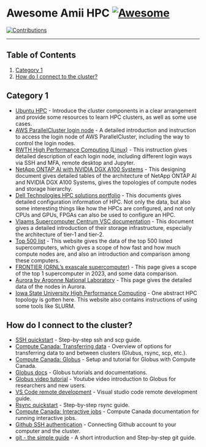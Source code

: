 # Awesome Amii HPC [![Awesome](https://awesome.re/badge-flat.svg)](https://awesome.re)

[![Contributions](https://img.shields.io/badge/contributions-welcome-brightgreen.svg?style=flat)](./CONTRIBUTING.md)

---

## Table of Contents

1. [Category 1](#category-1)
2. [How do I connect to the cluster?](#how-do-i-connect-to-the-cluster)

## Category 1

* [Ubuntu HPC](https://www.youtube.com/watch?v=tGIobcyKViI&t=2s) - Introduce the cluster components in a clear arrangement and provide some resources to learn HPC clusters, as well as some use cases.
* [AWS ParallelCluster login node](https://aws.amazon.com/cn/blogs/hpc/introducing-login-nodes-in-aws-parallelcluster/) - A detailed introduction and instruction to access the login node of AWS ParallelCluster, including the way to control the login nodes.
* [RWTH High Performance Computing (Linux)](https://help.itc.rwth-aachen.de/en/service/rhr4fjjutttf/) - This instruction gives detailed description of each login node, including different login ways via SSH and MFA, remote desktop and Jupyter.
* [NetApp ONTAP AI with NVIDIA DGX A100 Systems](https://www.netapp.com/media/19432-nva-1151-design.pdf) - This designing document gives detailed tables of the architecture of NetApp ONTAP AI and NVIDIA DGX A100 Systems, gives the topologies of compute nodes and storage hierarchy.
* [Dell Technologies HPC solutions portfolio](https://www.delltechnologies.com/asset/en-ae/products/ready-solutions/briefs-summaries/ready-solutions-for-hpc-solution-overview.pdf) - This documents gives detailed configuration information of HPC. Not only the data, but also some interesting things like how the HPCs are configured, and not only CPUs and GPUs, FPGAs can also be used to configure an HPC.
* [Vlaams Supercomputer Centrum VSC documentation](https://docs.vscentrum.be/index.html) - This document gives a detailed introduction of their storage infrastructure, especially the architecture of tier-1 and tier-2.
* [Top 500 list](https://www.top500.org/) - This website gives the data of the top 500 listed supercomputers, which gives a scope of how fast and how much compute nodes are, and also an introduction and comparison among these computers.
* [FRONTIER (ORNL’s exascale supercomputer)](https://www.olcf.ornl.gov/frontier/) - This page gives a scope of the top 1 supercomputer in 2023, and some data comparison.
* [Aurora by Argonne National Laboratory](https://www.alcf.anl.gov/aurora) - This page gives the detailed data of the nodes in Aurora.
* [Iowa State University High Performance Computing](https://www.hpc.iastate.edu/guides/introduction-to-hpc-clusters/what-is-an-hpc-cluster) - One abstract HPC topology is gotten here. This website also contains instructions of using some tools like SLURM.

## How do I connect to the cluster?

* [SSH quickstart](https://linuxhandbook.com/ssh-basics/) - Step-by-step ssh and scp guide.
* [Compute Canada: Transferring data](https://docs.alliancecan.ca/wiki/Transferring_data) - Overview of options for transferring data to and between clusters (Glubus, rsync, scp, etc.).
* [Compute Canada: Globus](https://docs.alliancecan.ca/wiki/Globus) - Setup and tutorial for Globus with Compute Canada.
* [Globus docs](https://docs.globus.org) - Globus tutorials and documentations.
* [Globus video tutorial](https://www.youtube.com/watch?v=-j7Mp3FN1zo) - Youtube video introduction to Globus for researchers and new users.
* [VS Code remote development](https://code.visualstudio.com/docs/remote/remote-overview) - Visual studio code remote development guide.
* [Rsync quickstart](https://linuxize.com/post/how-to-use-rsync-for-local-and-remote-data-transfer-and-synchronization/) - Step-by-step rsync guide.
* [Compute Canada: Interactive jobs](https://docs.alliancecan.ca/wiki/Running_jobs#Interactive_jobs) - Compute Canada documentation for running interactive jobs.
* [Github SSH authentication](https://docs.github.com/en/authentication/connecting-to-github-with-ssh/generating-a-new-ssh-key-and-adding-it-to-the-ssh-agent) - Connecting Github account to your computer and the cluster.
* [git - the simple guide](https://rogerdudler.github.io/git-guide/) - A short introduction and Step-by-step git guide. 
